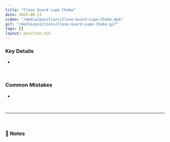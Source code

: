 ```yaml
---
title: "Close Guard Lupe Choke"
date: 2025-08-13
video: "/media/positions/Close-Guard-Lupe-Choke.mp4"
gif: "/media/positions/Close-Guard-Lupe-Choke.gif"
tags: []
layout: position.njk
---
```

### **Key Details**
- 

<br>

### **Common Mistakes**
- 

<br>

---

<br>

### **📝 Notes**

<br>
